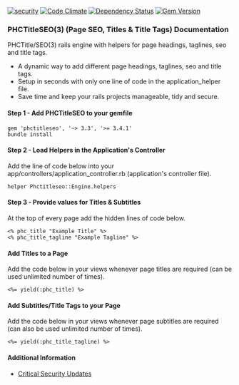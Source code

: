 [![security](https://hakiri.io/github/PHCNetworks/phc-titleseo/master.svg)](https://hakiri.io/github/PHCNetworks/phc-titleseo/master)
[![Code Climate](https://codeclimate.com/github/PHCNetworks/phc-titleseo/badges/gpa.svg)](https://codeclimate.com/github/PHCNetworks/phc-titleseo)
[![Dependency Status](https://gemnasium.com/badges/github.com/PHCNetworks/phc-titleseo.svg)](https://gemnasium.com/github.com/PHCNetworks/phc-titleseo)
[![Gem Version](https://badge.fury.io/rb/phctitleseo.svg)](https://badge.fury.io/rb/phctitleseo)  
  
### PHCTitleSEO(3) (Page SEO, Titles & Title Tags) Documentation
PHCTitle/SEO(3) rails engine with helpers for page headings, taglines, seo and title tags.
  
- A dynamic way to add different page headings, taglines, seo and title tags.
- Setup in seconds with only one line of code in the application_helper file.
- Save time and keep your rails projects manageable, tidy and secure.
  
#### Step 1 - Add PHCTitleSEO to your gemfile  
  
	gem 'phctitleseo', '~> 3.3', '>= 3.4.1'
	bundle install
	
#### Step 2 - Load Helpers in the Application's Controller 
Add the line of code below into your app/controllers/application_controller.rb (application's controller file).  
  
	helper Phctitleseo::Engine.helpers
	
#### Step 3 - Provide values for Titles & Subtitles 
At the top of every page add the hidden lines of code below.
  
  	<% phc_title "Example Title" %>
	<% phc_title_tagline "Example Tagline" %>
  
#### Add Titles to a Page  
Add the code below in your views whenever page titles are required (can be used unlimited number of times).  
  
	<%= yield(:phc_title) %>
  
#### Add Subtitles/Title Tags to your Page 
Add the code below in your views whenever page subtitles are required (can also be used unlimited number of times).  
  
	<%= yield(:phc_title_tagline) %>
  
#### Additional Information

- [Critical Security Updates](https://github.com/PHCNetworks/phc-titleseo/wiki/Critical-Security-Updates)
  